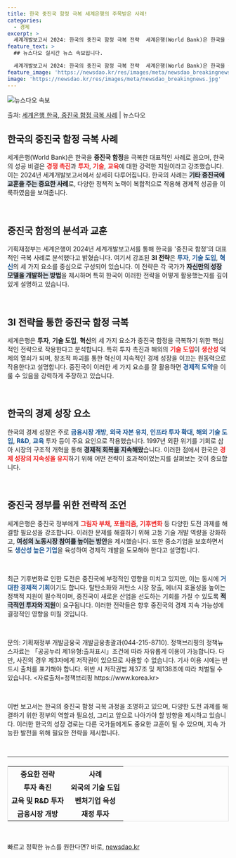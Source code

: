 ```yaml
---
title: 한국 중진국 함정 극복 세계은행의 주목받은 사례!
categories:
  - 경제
excerpt: >
  세계개발보고서 2024: 한국의 중진국 함정 극복 전략  세계은행(World Bank)은 한국을 중진국 함정…
feature_text: >
  ## 뉴스다오 실시간 뉴스 속보입니다.

  세계개발보고서 2024: 한국의 중진국 함정 극복 전략  세계은행(World Bank)은 한국을 중진국 함정…
feature_image: 'https://newsdao.kr/res/images/meta/newsdao_breakingnews.jpg'
image: 'https://newsdao.kr/res/images/meta/newsdao_breakingnews.jpg'
---
```


![뉴스다오 속보](https://newsdao.kr/res/images/meta/newsdao_breakingnews.jpg)

<p>출처: <a href="https://newsdao.kr/5180" rel="dofollow">세계은행 한국, 중진국 함정 극복 사례</a> | 뉴스다오</p>

<h2 data-ke-size="size26">한국의 중진국 함정 극복 사례</h2>

<p data-ke-size="size16">세계은행(World Bank)은 한국을 <b>중진국 함정</b>을 극복한 대표적인 사례로 꼽으며, 한국의 성공 비결은 <b><span style="color: #ee2323;">경쟁 촉진</span></b>과 <b><span style="color: #ee2323;">투자</span></b>, <b><span style="color: #ee2323;">기술</span></b>, <b><span style="color: #ee2323;">교육</span></b>에 대한 강력한 지원이라고 강조했습니다. 이는 2024년 세계개발보고서에서 상세히 다루어집니다. 한국의 사례는 <b><span style="background-color: #21538527;">기타 중진국에 교훈을 주는 중요한 사례</span></b>로, 다양한 정책적 노력이 복합적으로 작용해 경제적 성공을 이룩하였음을 보여줍니다.</p>

<p data-ke-size="size16">&nbsp;</p>

<h2 data-ke-size="size26">중진국 함정의 분석과 교훈</h2>

<p data-ke-size="size16">기획재정부는 세계은행이 2024년 세계개발보고서를 통해 한국을 '중진국 함정'의 대표적인 극복 사례로 분석했다고 밝혔습니다. 여기서 강조된 <b>3I 전략</b>은 <b><span style="color: #1a5490;">투자</span></b>, <b><span style="color: #1a5490;">기술 도입</span></b>, <b><span style="color: #1a5490;">혁신</span></b>의 세 가지 요소를 중심으로 구성되어 있습니다. 이 전략은 각 국가가 <b><span style="background-color: #21538527;">자신만의 성장 모델을 개발하는 방법</span></b>을 제시하며 특히 한국이 이러한 전략을 어떻게 활용했는지를 깊이 있게 설명하고 있습니다.</p>

<p data-ke-size="size16">&nbsp;</p>

<h2 data-ke-size="size26">3I 전략을 통한 중진국 함정 극복</h2>

<p data-ke-size="size16">세계은행은 <b>투자</b>, <b>기술 도입</b>, <b>혁신</b>의 세 가지 요소가 중진국 함정을 극복하기 위한 핵심적인 전략으로 작용한다고 분석합니다. 특히 투자 촉진과 해외의 <b><span style="color: #ee2323;">기술 도입</span></b>이 <b><span style="color: #ee2323;">생산성</span></b> 억제의 열쇠가 되며, 창조적 파괴를 통한 혁신이 지속적인 경제 성장을 이끄는 원동력으로 작용한다고 설명합니다. 중진국이 이러한 세 가지 요소를 잘 활용하면 <b><span style="color: #1a5490;">경제적 도약</span></b>을 이룰 수 있음을 강력하게 주장하고 있습니다.</p>

<p data-ke-size="size16">&nbsp;</p>

<h2 data-ke-size="size26">한국의 경제 성장 요소</h2>

<p data-ke-size="size16">한국의 경제 성장은 주로 <b><span style="color: #1a5490;">금융시장 개방</span></b>, <b><span style="color: #1a5490;">외국 자본 유치</span></b>, <b><span style="color: #1a5490;">인프라 투자 확대</span></b>, <b><span style="color: #1a5490;">해외 기술 도입</span></b>, <b><span style="color: #1a5490;">R&D</span></b>, <b><span style="color: #1a5490;">교육</span></b> 투자 등이 주요 요인으로 작용했습니다. 1997년 외환 위기를 기회로 삼아 시장의 구조적 개혁을 통해 <b><span style="background-color: #21538527;">경제적 회복을 지속해왔</span></b>습니다. 이러한 점에서 한국은 <b><span style="color: #ee2323;">경제 성장의 지속성을 유지</span></b>하기 위해 어떤 전략이 효과적이었는지를 살펴보는 것이 중요합니다.</p>

<p data-ke-size="size16">&nbsp;</p>

<h2 data-ke-size="size26">중진국 정부를 위한 전략적 조언</h2>

<p data-ke-size="size16">세계은행은 중진국 정부에게 <b><span style="color: #ee2323;">그림자 부채</span></b>, <b><span style="color: #ee2323;">포퓰리즘</span></b>, <b><span style="color: #ee2323;">기후변화</span></b> 등 다양한 도전 과제를 해결할 필요성을 강조합니다. 이러한 문제를 해결하기 위해 고등 기술 개발 역량을 강화하고, <b><span style="background-color: #21538527;">여성의 노동시장 참여를 높이는 방안</span></b>을 제시했습니다. 또한 중소기업을 보호하면서도 <b><span style="color: #1a5490;">생산성 높은 기업</span></b>을 육성하여 경제적 개발을 도모해야 한다고 설명합니다.</p>

<p data-ke-size="size16">&nbsp;</p>

<p data-ke-size="size16">최근 기후변화로 인한 도전은 중진국에 부정적인 영향을 미치고 있지만, 이는 동시에 <b><span style="color: #1a5490;">거대한 경제적 기회</span></b>이기도 합니다. 탈탄소화와 저탄소 시장 창출, 에너지 효율성을 높이는 정책적 지원이 필수적이며, 중진국이 새로운 산업을 선도하는 기회를 가질 수 있도록 <b><span style="background-color: #21538527;">적극적인 투자와 지원</span></b>이 요구됩니다. 이러한 전략들은 향후 중진국의 경제 지속 가능성에 결정적인 영향을 미칠 것입니다.</p>

<p data-ke-size="size16">&nbsp;</p>

<p data-ke-size="size16">문의: 기획재정부 개발금융국 개발금융총괄과(044-215-8710). 정책브리핑의 정책뉴스자료는 「공공누리 제1유형:출처표시」조건에 따라 자유롭게 이용이 가능합니다. 다만, 사진의 경우 제3자에게 저작권이 있으므로 사용할 수 없습니다. 기사 이용 시에는 반드시 출처를 표기해야 합니다. 위반 시 저작권법 제37조 및 제138조에 따라 처벌될 수 있습니다. <자료출처=정책브리핑 https://www.korea.kr></p>

<p data-ke-size="size16">&nbsp;</p>

<p data-ke-size="size16">이번 보고서는 한국의 중진국 함정 극복 과정을 조명하고 있으며, 다양한 도전 과제를 해결하기 위한 정부의 역할과 필요성, 그리고 앞으로 나아가야 할 방향을 제시하고 있습니다. 이러한 한국의 성장 경로는 다른 국가들에게도 중요한 교훈이 될 수 있으며, 지속 가능한 발전을 위해 필요한 전략을 제시합니다.</p>

<p data-ke-size="size16">&nbsp;</p>

<hr>

<table style="width:100%; border: 1px solid #ddd; margin-top:20px;">
  <tr>
    <th style="text-align: center;">중요한 전략</th>
    <th style="text-align: center;">사례</th>
  </tr>
  <tr>
    <td style="text-align: center; height: 17px;"><b>투자 촉진</b></td>
    <td style="text-align: center; height: 17px;"><b>외국의 기술 도입</b></td>
  </tr>
  <tr>
    <td style="text-align: center; height: 17px;"><b>교육 및 R&D 투자</b></td>
    <td style="text-align: center; height: 17px;"><b>벤처기업 육성</b></td>
  </tr>
  <tr>
    <td style="text-align: center; height: 17px;"><b>금융시장 개방</b></td>
    <td style="text-align: center; height: 17px;"><b>재정 투자</b></td>
  </tr>
</table>

<p data-ke-size="size16">&nbsp;</p> 

빠르고 정확한 뉴스를 원한다면? 바로, <a href="https://newsdao.kr" rel="dofollow">newsdao.kr</a>


